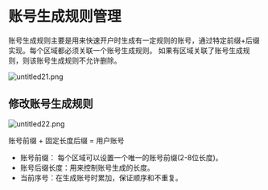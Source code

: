  # 账号生成规则管理

账号生成规则主要是用来快速开户时生成有一定规则的账号，通过特定前缀+后缀实现。每个区域都必须关联一个账号生成规则。
如果有区域关联了账号生成规则，则该账号生成规则不允许删除。

![untitled21.png](http://qnstatic.toughcloud.net/FgCPco_tOh6nqKkAuRsZWcCgeaUn)

## 修改账号生成规则

![untitled22.png](http://qnstatic.toughcloud.net/Fm6k-TWz-N1jrI_fhCK5gu84iRpd)


账号前缀 + 固定长度后缀 = 用户账号

- 账号前缀： 每个区域可以设置一个唯一的账号前缀(2-8位长度)。
- 账号后缀长度：用来控制账号生成的长度。
- 当前序号：在生成账号时累加，保证顺序和不重复。